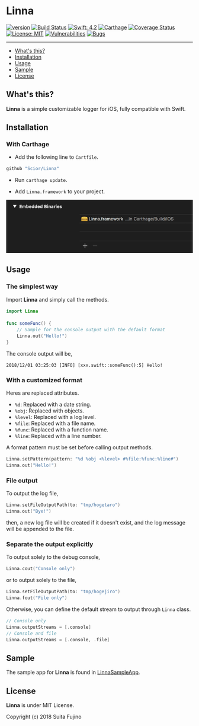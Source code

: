 # Linna

[![version](https://img.shields.io/badge/version-0.1.0-blue.svg)](https://github.com/Scior/Linna)
[![Build Status](https://travis-ci.org/Scior/Linna.svg?branch=master)](https://travis-ci.org/Scior/Linna)
[![Swift: 4.2](https://img.shields.io/badge/Swift-4.2-green.svg)](https://swift.org/)
[![Carthage](https://img.shields.io/badge/Carthage-compatible-green.svg)](https://github.com/Carthage/Carthage)
[![Coverage Status](https://coveralls.io/repos/github/Scior/Linna/badge.svg)](https://coveralls.io/github/Scior/Linna)
[![License: MIT](https://img.shields.io/badge/License-MIT-yellow.svg)](https://opensource.org/licenses/MIT)
[![Vulnerabilities](https://sonarcloud.io/api/project_badges/measure?project=Scior_Linna&metric=vulnerabilities)](https://sonarcloud.io/api/project_badges/measure?project=Scior_Linna&metric=vulnerabilities)
[![Bugs](https://sonarcloud.io/api/project_badges/measure?project=Scior_Linna&metric=bugs)](https://sonarcloud.io/api/project_badges/measure?project=Scior_Linna&metric=bugs)

----

- [What's this?](#whats-this)
- [Installation](#installation)
- [Usage](#usage)
- [Sample](#sample)
- [License](#license)

## What's this?

**Linna** is a simple customizable logger for iOS, fully compatible with Swift.  

## Installation

### With Carthage

- Add the following line to `Cartfile`.

```ruby
github "Scior/Linna"
```

- Run `carthage update`.

- Add `Linna.framework` to your project.

![Framework Installation](./docs/images/framework_installation.png)

## Usage

### The simplest way

Import **Linna** and simply call the methods.

```swift
import Linna

func someFunc() {
    // Sample for the console output with the default format
    Linna.out("Hello!")
}
```

The console output will be,

```text
2018/12/01 03:25:03 [INFO] [xxx.swift::someFunc():5] Hello!
```

### With a customized format

Heres are replaced attributes.

- `%d`: Replaced with a date string.
- `%obj`: Replaced with objects.
- `%level`: Replaced with a log level.
- `%file`: Replaced with a file name.
- `%func`: Replaced with a function name.
- `%line`: Replaced with a line number.

A format pattern must be set before calling output methods.

```swift
Linna.setPattern(pattern: "%d %obj <%level> #%file:%func:%line#")
Linna.out("Hello!")
```

### File output

To output the log file,

```swift
Linna.setFileOutputPath(to: "tmp/hogetaro")
Linna.out("Bye!")
```

then, a new log file will be created if it doesn't exist, and the log message will be appended to the file.

### Separate the output explicitly

To output solely to the debug console,

```swift
Linna.cout("Console only")
```

or to output solely to the file,

```swift
Linna.setFileOutputPath(to: "tmp/hogejiro")
Linna.fout("File only")
```

Otherwise, you can define the default stream to output through `Linna` class.

```swift
// Console only
Linna.outputStreams = [.console]
// Console and file
Linna.outputStreams = [.console, .file]
```

## Sample

The sample app for **Linna** is found in [LinnaSampleApp](https://github.com/Scior/Linna/tree/master/LinnaSampleApp).

## License

**Linna** is under MIT License.

Copyright (c) 2018 Suita Fujino  
